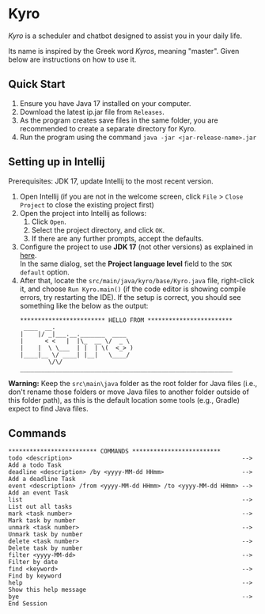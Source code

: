 # Kyro

_Kyro_ is a scheduler and chatbot designed to assist you in your daily life.

Its name is inspired by the Greek word _Kyros_, meaning "master". Given below are instructions on how to use it.

## Quick Start

1. Ensure you have Java 17 installed on your computer.
1. Download the latest ip.jar file from `Releases`.
1. As the program creates save files in the same folder, you are recommended to create a separate directory for Kyro.
1. Run the program using the command `java -jar <jar-release-name>.jar`

## Setting up in Intellij

Prerequisites: JDK 17, update Intellij to the most recent version.

1. Open Intellij (if you are not in the welcome screen, click `File` > `Close Project` to close the existing project
   first)
1. Open the project into Intellij as follows:
    1. Click `Open`.
    1. Select the project directory, and click `OK`.
    1. If there are any further prompts, accept the defaults.
1. Configure the project to use **JDK 17** (not other versions) as explained
   in [here](https://www.jetbrains.com/help/idea/sdk.html#set-up-jdk).<br>
   In the same dialog, set the **Project language level** field to the `SDK default` option.
1. After that, locate the `src/main/java/kyro/base/Kyro.java` file, right-click it, and choose `Run Kyro.main()` (if the
   code
   editor is showing compile errors, try restarting the IDE). If the setup is correct, you should see something like the
   below as the output:
   ```
   ************************ HELLO FROM ************************
    ____  __.                      
   |    |/ _|___.__._______  ____  
   |      < <   |  |\_  __ \/  _ \
   |    |  \ \___  | |  | \(  <_> )
   |____|__ \/ ____| |__|   \____/
           \/\/
   ____________________________________________________________                 
   ```

**Warning:** Keep the `src\main\java` folder as the root folder for Java files (i.e., don't rename those folders or move
Java files to another folder outside of this folder path), as this is the default location some tools (e.g., Gradle)
expect to find Java files.

## Commands

   ```
   ************************* COMMANDS *************************
   todo <description>                                                --> Add a todo Task
   deadline <description> /by <yyyy-MM-dd HHmm>                      --> Add a deadline Task
   event <description> /from <yyyy-MM-dd HHmm> /to <yyyy-MM-dd HHmm> --> Add an event Task
   list                                                              --> List out all tasks
   mark <task number>                                                --> Mark task by number
   unmark <task number>                                              --> Unmark task by number
   delete <task number>                                              --> Delete task by number
   filter <yyyy-MM-dd>                                               --> Filter by date
   find <keyword>                                                    --> Find by keyword
   help                                                              --> Show this help message
   bye                                                               --> End Session
   ```

